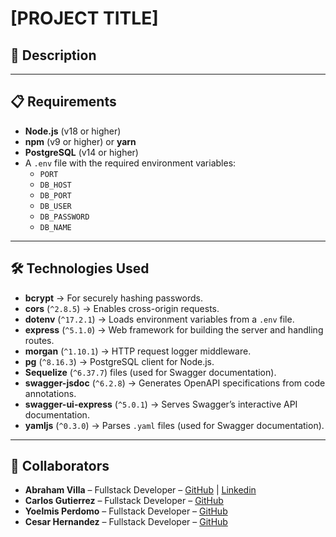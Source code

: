# [PROJECT TITLE]

## 📄 Description

---

## 📋 Requirements

- **Node.js** (v18 or higher)
- **npm** (v9 or higher) or **yarn**
- **PostgreSQL** (v14 or higher)
- A `.env` file with the required environment variables:
  - `PORT`
  - `DB_HOST`
  - `DB_PORT`
  - `DB_USER`
  - `DB_PASSWORD`
  - `DB_NAME`

---

## 🛠 Technologies Used

- **bcrypt** → For securely hashing passwords.
- **cors** (`^2.8.5`) → Enables cross-origin requests.
- **dotenv** (`^17.2.1`) → Loads environment variables from a `.env` file.
- **express** (`^5.1.0`) → Web framework for building the server and handling routes.
- **morgan** (`^1.10.1`) → HTTP request logger middleware.
- **pg** (`^8.16.3`) → PostgreSQL client for Node.js.
- **Sequelize** (`^6.37.7`) files (used for Swagger documentation).
- **swagger-jsdoc** (`^6.2.8`) → Generates OpenAPI specifications from code annotations.
- **swagger-ui-express** (`^5.0.1`) → Serves Swagger’s interactive API documentation.
- **yamljs** (`^0.3.0`) → Parses `.yaml` files (used for Swagger documentation).

---

## 🤝 Collaborators

- **Abraham Villa** – Fullstack Developer – [GitHub](https://github.com/ajvilla99) | [Linkedin](https://linkedin.com)
- **Carlos Gutierrez** – Fullstack Developer – [GitHub](https://github.com/carlosGG9)
- **Yoelmis Perdomo** – Fullstack Developer – [GitHub](https://github.com/YePerdom)
- **Cesar Hernandez** – Fullstack Developer – [GitHub](https://github.com/cahg99)
